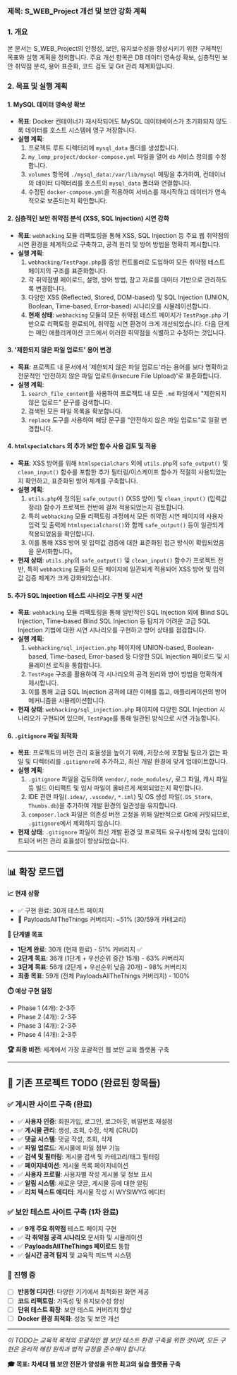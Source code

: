 ### 제목: S_WEB_Project 개선 및 보안 강화 계획

### 1. 개요
본 문서는 S_WEB_Project의 안정성, 보안, 유지보수성을 향상시키기 위한 구체적인 목표와 실행 계획을 정의합니다. 주요 개선 항목은 DB 데이터 영속성 확보, 심층적인 보안 취약점 분석, 용어 표준화, 코드 검토 및 Git 관리 체계화입니다.

### 2. 목표 및 실행 계획

#### 1. MySQL 데이터 영속성 확보
*   **목표**: Docker 컨테이너가 재시작되어도 MySQL 데이터베이스가 초기화되지 않도록 데이터를 호스트 시스템에 영구 저장합니다.
*   **실행 계획**:
    1.  프로젝트 루트 디렉터리에 `mysql_data` 폴더를 생성합니다.
    2.  `my_lemp_project/docker-compose.yml` 파일을 열어 `db` 서비스 정의를 수정합니다.
    3.  `volumes` 항목에 `./mysql_data:/var/lib/mysql` 매핑을 추가하여, 컨테이너의 데이터 디렉터리를 호스트의 `mysql_data` 폴더와 연결합니다.
    4.  수정된 `docker-compose.yml`을 적용하여 서비스를 재시작하고 데이터가 영속적으로 보존되는지 확인합니다.

#### 2. 심층적인 보안 취약점 분석 (XSS, SQL Injection) 시연 강화
*   **목표**: `webhacking` 모듈 리팩토링을 통해 XSS, SQL Injection 등 주요 웹 취약점의 시연 환경을 체계적으로 구축하고, 공격 원리 및 방어 방법을 명확히 제시합니다.
*   **실행 계획**:
    1.  `webhacking/TestPage.php`를 중앙 컨트롤러로 도입하여 모든 취약점 테스트 페이지의 구조를 표준화합니다.
    2.  각 취약점별 페이로드, 설명, 방어 방법, 참고 자료를 데이터 기반으로 관리하도록 변경합니다.
    3.  다양한 XSS (Reflected, Stored, DOM-based) 및 SQL Injection (UNION, Boolean, Time-based, Error-based) 시나리오를 시뮬레이션합니다.
    4.  **현재 상태**: `webhacking` 모듈의 모든 취약점 테스트 페이지가 `TestPage.php` 기반으로 리팩토링 완료되어, 취약점 시연 환경이 크게 개선되었습니다. 다음 단계는 메인 애플리케이션 코드에서 이러한 취약점을 식별하고 수정하는 것입니다.

#### 3. '제한되지 않은 파일 업로드' 용어 변경
*   **목표**: 프로젝트 내 문서에서 '제한되지 않은 파일 업로드'라는 용어를 보다 명확하고 전문적인 '안전하지 않은 파일 업로드(Insecure File Upload)'로 표준화합니다.
*   **실행 계획**:
    1.  `search_file_content`를 사용하여 프로젝트 내 모든 `.md` 파일에서 "제한되지 않은 업로드" 문구를 검색합니다.
    2.  검색된 모든 파일 목록을 확보합니다.
    3.  `replace` 도구를 사용하여 해당 문구를 "안전하지 않은 파일 업로드"로 일괄 변경합니다.

#### 4. `htmlspecialchars` 외 추가 보안 함수 사용 검토 및 적용
*   **목표**: XSS 방어를 위해 `htmlspecialchars` 외에 `utils.php`의 `safe_output()` 및 `clean_input()` 함수를 포함한 추가 필터링/이스케이프 함수가 적절히 사용되었는지 확인하고, 표준화된 방어 체계를 구축합니다.
*   **실행 계획**:
    1.  `utils.php`에 정의된 `safe_output()` (XSS 방어) 및 `clean_input()` (입력값 정리) 함수가 프로젝트 전반에 걸쳐 적용되었는지 검토합니다.
    2.  특히 `webhacking` 모듈 리팩토링 과정에서 모든 취약점 시연 페이지의 사용자 입력 및 출력에 `htmlspecialchars()`와 함께 `safe_output()` 등이 일관되게 적용되었음을 확인합니다.
    3.  이를 통해 XSS 방어 및 입력값 검증에 대한 표준화된 접근 방식이 확립되었음을 문서화합니다。
*   **현재 상태**: `utils.php`의 `safe_output()` 및 `clean_input()` 함수가 프로젝트 전반, 특히 `webhacking` 모듈의 모든 페이지에 일관되게 적용되어 XSS 방어 및 입력값 검증 체계가 크게 강화되었습니다.

#### 5. 추가 SQL Injection 테스트 시나리오 구현 및 시연
*   **목표**: `webhacking` 모듈 리팩토링을 통해 일반적인 SQL Injection 외에 Blind SQL Injection, Time-based Blind SQL Injection 등 탐지가 어려운 고급 SQL Injection 기법에 대한 시연 시나리오를 구현하고 방어 상태를 점검합니다.
*   **실행 계획**:
    1.  `webhacking/sql_injection.php` 페이지에 UNION-based, Boolean-based, Time-based, Error-based 등 다양한 SQL Injection 페이로드 및 시뮬레이션 로직을 통합합니다.
    2.  `TestPage` 구조를 활용하여 각 시나리오의 공격 원리와 방어 방법을 명확하게 제시합니다.
    3.  이를 통해 고급 SQL Injection 공격에 대한 이해를 돕고, 애플리케이션의 방어 메커니즘을 시뮬레이션합니다.
*   **현재 상태**: `webhacking/sql_injection.php` 페이지에 다양한 SQL Injection 시나리오가 구현되어 있으며, `TestPage`를 통해 일관된 방식으로 시연 가능합니다.

#### 6. `.gitignore` 파일 최적화
*   **목표**: 프로젝트의 버전 관리 효율성을 높이기 위해, 저장소에 포함될 필요가 없는 파일 및 디렉터리를 `.gitignore`에 추가하고, 최신 개발 환경에 맞게 업데이트합니다.
*   **실행 계획**:
    1.  `.gitignore` 파일을 검토하여 `vendor/`, `node_modules/`, 로그 파일, 캐시 파일 등 빌드 아티팩트 및 임시 파일이 올바르게 제외되었는지 확인합니다.
    2.  IDE 관련 파일(`.idea/`, `.vscode/`, `*.iml`) 및 OS 생성 파일(`.DS_Store`, `Thumbs.db`)을 추가하여 개발 환경의 일관성을 유지합니다.
    3.  `composer.lock` 파일은 의존성 버전 고정을 위해 일반적으로 Git에 커밋되므로, `.gitignore`에서 제외하지 않습니다.
*   **현재 상태**: `.gitignore` 파일이 최신 개발 환경 및 프로젝트 요구사항에 맞춰 업데이트되어 버전 관리 효율성이 향상되었습니다.

---

## 📊 확장 로드맵

**📈 현재 상황**
- ✅ 구현 완료: 30개 테스트 페이지
- 🎯 PayloadsAllTheThings 커버리지: ~51% (30/59개 카테고리)

**🎯 단계별 목표**
- **1단계 완료**: 30개 (현재 완료) - 51% 커버리지 ✅
- **2단계 목표**: 36개 (1단계 + 우선순위 중간 15개) - 63% 커버리지  
- **3단계 목표**: 56개 (2단계 + 우선순위 낮음 20개) - 98% 커버리지
- **최종 목표**: 59개 (전체 PayloadsAllTheThings 커버리지) - 100%

**⏱️ 예상 구현 일정**
- Phase 1 (4개): 2-3주
- Phase 2 (4개): 2-3주  
- Phase 3 (4개): 2-3주
- Phase 4 (4개): 2-3주

**🏆 최종 비전**: 세계에서 가장 포괄적인 웹 보안 교육 플랫폼 구축

---

## 📝 기존 프로젝트 TODO (완료된 항목들)

### ✅ 게시판 사이트 구축 (완료)
- ✅ **사용자 인증**: 회원가입, 로그인, 로그아웃, 비밀번호 재설정
- ✅ **게시물 관리**: 생성, 조회, 수정, 삭제 (CRUD)
- ✅ **댓글 시스템**: 댓글 작성, 조회, 삭제
- ✅ **파일 업로드**: 게시물에 파일 첨부 기능
- ✅ **검색 및 필터링**: 게시물 검색 및 카테고리/태그 필터링
- ✅ **페이지네이션**: 게시물 목록 페이지네이션
- ✅ **사용자 프로필**: 사용자별 작성 게시물 및 정보 표시
- ✅ **알림 시스템**: 새로운 댓글, 게시물 등에 대한 알림
- ✅ **리치 텍스트 에디터**: 게시물 작성 시 WYSIWYG 에디터

### ✅ 보안 테스트 사이트 구축 (1차 완료)
- ✅ **9개 주요 취약점** 테스트 페이지 구현
- ✅ **각 취약점 공격 시나리오** 문서화 및 시뮬레이션
- ✅ **PayloadsAllTheThings 페이로드** 통합
- ✅ **실시간 공격 탐지** 및 교육적 피드백 시스템

### 🔄 진행 중
- [ ] **반응형 디자인**: 다양한 기기에서 최적화된 화면 제공
- [ ] **코드 리팩토링**: 가독성 및 유지보수성 향상
- [ ] **단위 테스트 확장**: 보안 테스트 커버리지 향상
- [ ] **Docker 환경 최적화**: 성능 및 보안 개선

---

*이 TODO는 교육적 목적의 포괄적인 웹 보안 테스트 환경 구축을 위한 것이며, 모든 구현은 윤리적 해킹 원칙과 법적 규정을 준수해야 합니다.*

**🎓 목표: 차세대 웹 보안 전문가 양성을 위한 최고의 실습 플랫폼 구축**